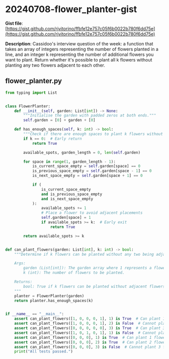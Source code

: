 # 20240708-flower_planter-gist

**Gist file**: [https://gist.github.com/rjvitorino/ffbfe12e757c05f6b0022b780f6dd75e](https://gist.github.com/rjvitorino/ffbfe12e757c05f6b0022b780f6dd75e)

**Description**: Cassidoo's interview question of the week: a function that takes an array of integers representing the number of flowers planted in a line, and an integer k representing the number of additional flowers you want to plant. Return whether it's possible to plant all k flowers without planting any two flowers adjacent to each other.

## flower_planter.py

```Python
from typing import List


class FlowerPlanter:
    def __init__(self, garden: List[int]) -> None:
        """Initialise the garden with padded zeros at both ends."""
        self.garden = [0] + garden + [0]

    def has_enough_spaces(self, k: int) -> bool:
        """Check if there are enough spaces to plant k flowers without adjacent flowers."""
        if k == 0:  # Early return
            return True

        available_spots, garden_length = 0, len(self.garden)

        for space in range(1, garden_length - 1):
            is_current_space_empty = self.garden[space] == 0
            is_previous_space_empty = self.garden[space - 1] == 0
            is_next_space_empty = self.garden[space + 1] == 0

            if (
                is_current_space_empty
                and is_previous_space_empty
                and is_next_space_empty
            ):
                available_spots += 1
                # Place a flower to avoid adjacent placements
                self.garden[space] = 1
                if available_spots >= k:  # Early exit
                    return True

        return available_spots >= k


def can_plant_flowers(garden: List[int], k: int) -> bool:
    """Determine if k flowers can be planted without any two being adjacent.

    Args:
        garden (List[int]): The garden array where 1 represents a flower and 0 represents an empty spot.
        k (int): The number of flowers to be planted.

    Returns:
        bool: True if k flowers can be planted without adjacent flowers, False otherwise.
    """
    planter = FlowerPlanter(garden)
    return planter.has_enough_spaces(k)


if __name__ == "__main__":
    assert can_plant_flowers([1, 0, 0, 0, 1], 1) is True  # Can plant 1 flower
    assert can_plant_flowers([1, 0, 0, 0, 1], 2) is False  # Cannot plant 2 flowers
    assert can_plant_flowers([0, 0, 0, 0, 0], 3) is True  # Can plant 3 flowers
    assert can_plant_flowers([1, 0, 1, 0, 1], 1) is False  # Cannot plant any flowers
    assert can_plant_flowers([0, 0, 0], 1) is True  # Can plant 1 flower
    assert can_plant_flowers([0, 0, 0], 2) is True  # Can plant 2 flowers
    assert can_plant_flowers([0, 0, 0], 3) is False  # Cannot plant 3 flowers
    print("All tests passed.")

```